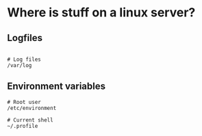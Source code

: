 # Where is stuff on a linux server?

## Logfiles
```shell

# Log files
/var/log
```


## Environment variables
```shell
# Root user
/etc/environment

# Current shell
~/.profile
```
